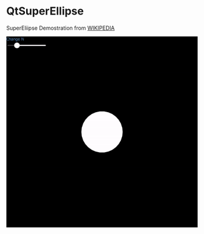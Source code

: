 # QtSuperEllipse

SuperEliipse Demostration from [WIKIPEDIA](https://en.wikipedia.org/wiki/Superellipse)

![DEMO](Super_ellipse.gif)